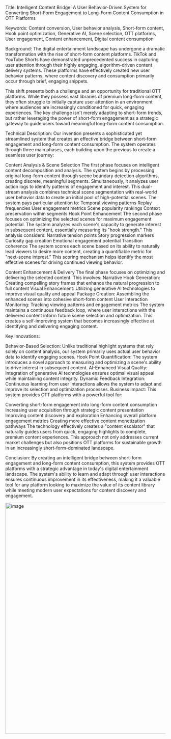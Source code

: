Title:
Intelligent Content Bridge: A User Behavior-Driven System for Converting Short-Form Engagement to Long-Form Content Consumption in OTT Platforms

Keywords:
Content conversion, User behavior analysis, Short-form content, Hook point optimization, Generative AI, Scene selection, OTT platforms, User engagement, Content enhancement, Digital content consumption

Background:
The digital entertainment landscape has undergone a dramatic transformation with the rise of short-form content platforms. TikTok and YouTube Shorts have demonstrated unprecedented success in capturing user attention through their highly engaging, algorithm-driven content delivery systems. These platforms have effectively created new user behavior patterns, where content discovery and consumption primarily occur through brief, engaging snippets.

This shift presents both a challenge and an opportunity for traditional OTT platforms. While they possess vast libraries of premium long-form content, they often struggle to initially capture user attention in an environment where audiences are increasingly conditioned for quick, engaging experiences. The key challenge isn't merely adapting to short-form trends, but rather leveraging the power of short-form engagement as a strategic gateway to guide users toward meaningful long-form content consumption.

Technical Description:
Our invention presents a sophisticated yet streamlined system that creates an effective bridge between short-form engagement and long-form content consumption. The system operates through three main phases, each building upon the previous to create a seamless user journey:

Content Analysis & Scene Selection The first phase focuses on intelligent content decomposition and analysis. The system begins by processing original long-form content through scene boundary detection algorithms, creating discrete, meaningful segments. Simultaneously, it analyzes user action logs to identify patterns of engagement and interest. This dual-stream analysis combines technical scene segmentation with real-world user behavior data to create an initial pool of high-potential scenes. The system pays particular attention to:
Temporal viewing patterns
Replay frequencies
User engagement metrics
Scene popularity rankings
Context preservation within segments
Hook Point Enhancement The second phase focuses on optimizing the selected scenes for maximum engagement potential. The system analyzes each scene's capacity to generate interest in subsequent content, essentially measuring its "hook strength." This analysis considers:
Narrative tension points
Story progression markers
Curiosity gap creation
Emotional engagement potential
Transition coherence
The system scores each scene based on its ability to naturally lead viewers to desire more content, creating a quantifiable metric for "next-scene interest." This scoring mechanism helps identify the most effective scenes for driving continued viewing behavior.

Content Enhancement & Delivery The final phase focuses on optimizing and delivering the selected content. This involves:
Narrative Hook Generation: Creating compelling story frames that enhance the natural progression to full content
Visual Enhancement: Utilizing generative AI technologies to improve visual quality and appeal
Package Creation: Assembling the enhanced scenes into cohesive short-form content
User Interaction Monitoring: Tracking viewing patterns and engagement metrics
The system maintains a continuous feedback loop, where user interactions with the delivered content inform future scene selection and optimization. This creates a self-improving system that becomes increasingly effective at identifying and delivering engaging content.

Key Innovations:

Behavior-Based Selection: Unlike traditional highlight systems that rely solely on content analysis, our system primarily uses actual user behavior data to identify engaging scenes.
Hook Point Quantification: The system introduces a novel approach to measuring and optimizing a scene's ability to drive interest in subsequent content.
AI-Enhanced Visual Quality: Integration of generative AI technologies ensures optimal visual appeal while maintaining content integrity.
Dynamic Feedback Integration: Continuous learning from user interactions allows the system to adapt and improve its selection and optimization processes.
Business Impact:
This system provides OTT platforms with a powerful tool for:

Converting short-form engagement into long-form content consumption
Increasing user acquisition through strategic content presentation
Improving content discovery and exploration
Enhancing overall platform engagement metrics
Creating more effective content monetization pathways
The technology effectively creates a "content escalator" that naturally guides users from quick, engaging highlights to complete, premium content experiences. This approach not only addresses current market challenges but also positions OTT platforms for sustainable growth in an increasingly short-form-dominated landscape.

Conclusion:
By creating an intelligent bridge between short-form engagement and long-form content consumption, this system provides OTT platforms with a strategic advantage in today's digital entertainment landscape. The system's ability to learn and adapt through user interactions ensures continuous improvement in its effectiveness, making it a valuable tool for any platform looking to maximize the value of its content library while meeting modern user expectations for content discovery and engagement.




<img width="726" alt="image" src="https://github.com/user-attachments/assets/e13183f5-dadf-48b9-8a47-d161c570729b" />
